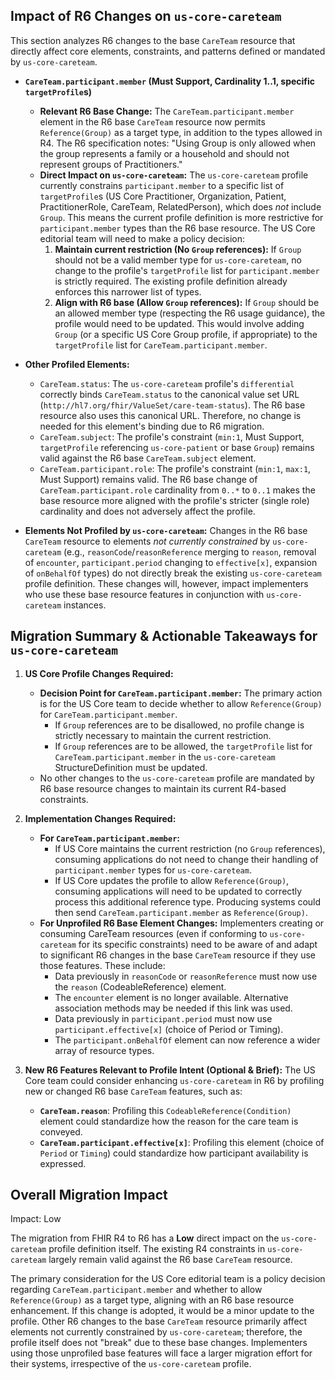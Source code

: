 ## Impact of R6 Changes on `us-core-careteam`

This section analyzes R6 changes to the base `CareTeam` resource that directly affect core elements, constraints, and patterns defined or mandated by `us-core-careteam`.

*   **`CareTeam.participant.member` (Must Support, Cardinality 1..1, specific `targetProfile`s)**
    *   **Relevant R6 Base Change:** The `CareTeam.participant.member` element in the R6 base `CareTeam` resource now permits `Reference(Group)` as a target type, in addition to the types allowed in R4. The R6 specification notes: "Using Group is only allowed when the group represents a family or a household and should not represent groups of Practitioners."
    *   **Direct Impact on `us-core-careteam`:** The `us-core-careteam` profile currently constrains `participant.member` to a specific list of `targetProfile`s (US Core Practitioner, Organization, Patient, PractitionerRole, CareTeam, RelatedPerson), which does *not* include `Group`. This means the current profile definition is more restrictive for `participant.member` types than the R6 base resource.
        The US Core editorial team will need to make a policy decision:
        1.  **Maintain current restriction (No `Group` references):** If `Group` should not be a valid member type for `us-core-careteam`, no change to the profile's `targetProfile` list for `participant.member` is strictly required. The existing profile definition already enforces this narrower list of types.
        2.  **Align with R6 base (Allow `Group` references):** If `Group` should be an allowed member type (respecting the R6 usage guidance), the profile would need to be updated. This would involve adding `Group` (or a specific US Core Group profile, if appropriate) to the `targetProfile` list for `CareTeam.participant.member`.

*   **Other Profiled Elements:**
    *   `CareTeam.status`: The `us-core-careteam` profile's `differential` correctly binds `CareTeam.status` to the canonical value set URL (`http://hl7.org/fhir/ValueSet/care-team-status`). The R6 base resource also uses this canonical URL. Therefore, no change is needed for this element's binding due to R6 migration.
    *   `CareTeam.subject`: The profile's constraint (`min:1`, Must Support, `targetProfile` referencing `us-core-patient` or base `Group`) remains valid against the R6 base `CareTeam.subject` element.
    *   `CareTeam.participant.role`: The profile's constraint (`min:1`, `max:1`, Must Support) remains valid. The R6 base change of `CareTeam.participant.role` cardinality from `0..*` to `0..1` makes the base resource more aligned with the profile's stricter (single role) cardinality and does not adversely affect the profile.

*   **Elements Not Profiled by `us-core-careteam`:**
    Changes in the R6 base `CareTeam` resource to elements *not currently constrained* by `us-core-careteam` (e.g., `reasonCode`/`reasonReference` merging to `reason`, removal of `encounter`, `participant.period` changing to `effective[x]`, expansion of `onBehalfOf` types) do not directly break the existing `us-core-careteam` profile definition. These changes will, however, impact implementers who use these base resource features in conjunction with `us-core-careteam` instances.

## Migration Summary & Actionable Takeaways for `us-core-careteam`

1.  **US Core Profile Changes Required:**
    *   **Decision Point for `CareTeam.participant.member`:** The primary action is for the US Core team to decide whether to allow `Reference(Group)` for `CareTeam.participant.member`.
        *   If `Group` references are to be disallowed, no profile change is strictly necessary to maintain the current restriction.
        *   If `Group` references are to be allowed, the `targetProfile` list for `CareTeam.participant.member` in the `us-core-careteam` StructureDefinition must be updated.
    *   No other changes to the `us-core-careteam` profile are mandated by R6 base resource changes to maintain its current R4-based constraints.

2.  **Implementation Changes Required:**
    *   **For `CareTeam.participant.member`:**
        *   If US Core maintains the current restriction (no `Group` references), consuming applications do not need to change their handling of `participant.member` types for `us-core-careteam`.
        *   If US Core updates the profile to allow `Reference(Group)`, consuming applications will need to be updated to correctly process this additional reference type. Producing systems could then send `CareTeam.participant.member` as `Reference(Group)`.
    *   **For Unprofiled R6 Base Element Changes:** Implementers creating or consuming CareTeam resources (even if conforming to `us-core-careteam` for its specific constraints) need to be aware of and adapt to significant R6 changes in the base `CareTeam` resource if they use those features. These include:
        *   Data previously in `reasonCode` or `reasonReference` must now use the `reason` (CodeableReference) element.
        *   The `encounter` element is no longer available. Alternative association methods may be needed if this link was used.
        *   Data previously in `participant.period` must now use `participant.effective[x]` (choice of Period or Timing).
        *   The `participant.onBehalfOf` element can now reference a wider array of resource types.

3.  **New R6 Features Relevant to Profile Intent (Optional & Brief):**
    The US Core team could consider enhancing `us-core-careteam` in R6 by profiling new or changed R6 base `CareTeam` features, such as:
    *   **`CareTeam.reason`**: Profiling this `CodeableReference(Condition)` element could standardize how the reason for the care team is conveyed.
    *   **`CareTeam.participant.effective[x]`**: Profiling this element (choice of `Period` or `Timing`) could standardize how participant availability is expressed.

## Overall Migration Impact

Impact: Low

The migration from FHIR R4 to R6 has a **Low** direct impact on the `us-core-careteam` profile definition itself. The existing R4 constraints in `us-core-careteam` largely remain valid against the R6 base `CareTeam` resource.

The primary consideration for the US Core editorial team is a policy decision regarding `CareTeam.participant.member` and whether to allow `Reference(Group)` as a target type, aligning with an R6 base resource enhancement. If this change is adopted, it would be a minor update to the profile. Other R6 changes to the base `CareTeam` resource primarily affect elements not currently constrained by `us-core-careteam`; therefore, the profile itself does not "break" due to these base changes. Implementers using those unprofiled base features will face a larger migration effort for their systems, irrespective of the `us-core-careteam` profile.